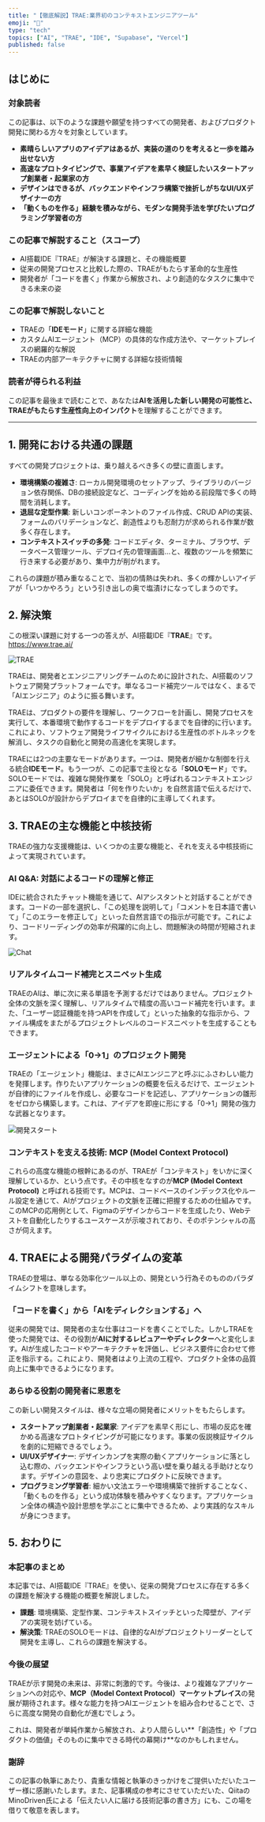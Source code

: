 ```yaml
---
title: "【徹底解説】TRAE:業界初のコンテキストエンジニアツール"
emoji: "🚀"
type: "tech"
topics: ["AI", "TRAE", "IDE", "Supabase", "Vercel"]
published: false
---
```


## はじめに

### 対象読者
この記事は、以下のような課題や願望を持つすべての開発者、およびプロダクト開発に関わる方々を対象としています。
- **素晴らしいアプリのアイデアはあるが、実装の道のりを考えると一歩を踏み出せない方**
- **高速なプロトタイピングで、事業アイデアを素早く検証したいスタートアップ創業者・起業家の方**
- **デザインはできるが、バックエンドやインフラ構築で挫折しがちなUI/UXデザイナーの方**
- **「動くものを作る」経験を積みながら、モダンな開発手法を学びたいプログラミング学習者の方**

### この記事で解説すること（スコープ）
- AI搭載IDE『TRAE』が解決する課題と、その機能概要
- 従来の開発プロセスと比較した際の、TRAEがもたらす革命的な生産性
- 開発者が「コードを書く」作業から解放され、より創造的なタスクに集中できる未来の姿

### この記事で解説しないこと
- TRAEの「**IDEモード**」に関する詳細な機能
- カスタムAIエージェント（MCP）の具体的な作成方法や、マーケットプレイスの網羅的な解説
- TRAEの内部アーキテクチャに関する詳細な技術情報

### 読者が得られる利益
この記事を最後まで読むことで、あなたは**AIを活用した新しい開発の可能性と、TRAEがもたらす生産性向上のインパクト**を理解することができます。

---

## 1. 開発における共通の課題

すべての開発プロジェクトは、乗り越えるべき多くの壁に直面します。
- **環境構築の複雑さ**: ローカル開発環境のセットアップ、ライブラリのバージョン依存関係、DBの接続設定など、コーディングを始める前段階で多くの時間を消耗します。
- **退屈な定型作業**: 新しいコンポーネントのファイル作成、CRUD APIの実装、フォームのバリデーションなど、創造性よりも忍耐力が求められる作業が数多く存在します。
- **コンテキストスイッチの多発**: コードエディタ、ターミナル、ブラウザ、データベース管理ツール、デプロイ先の管理画面…と、複数のツールを頻繁に行き来する必要があり、集中力が削がれます。

これらの課題が積み重なることで、当初の情熱は失われ、多くの輝かしいアイデアが「いつかやろう」という引き出しの奥で塩漬けになってしまうのです。

## 2. 解決策

この根深い課題に対する一つの答えが、AI搭載IDE『**TRAE**』です。
https://www.trae.ai/

![TRAE](/images/trae/ide-trae.png)

TRAEは、開発者とエンジニアリングチームのために設計された、AI搭載のソフトウェア開発プラットフォームです。単なるコード補完ツールではなく、まるで「AIエンジニア」のように振る舞います。

TRAEは、プロダクトの要件を理解し、ワークフローを計画し、開発プロセスを実行して、本番環境で動作するコードをデプロイするまでを自律的に行います。これにより、ソフトウェア開発ライフサイクルにおける生産性のボトルネックを解消し、タスクの自動化と開発の高速化を実現します。

TRAEには2つの主要なモードがあります。一つは、開発者が細かな制御を行える統合**IDEモード**。もう一つが、この記事で主役となる「**SOLOモード**」です。SOLOモードでは、複雑な開発作業を「SOLO」と呼ばれるコンテキストエンジニアに委任できます。開発者は「何を作りたいか」を自然言語で伝えるだけで、あとはSOLOが設計からデプロイまでを自律的に主導してくれます。

## 3. TRAEの主な機能と中核技術

TRAEの強力な支援機能は、いくつかの主要な機能と、それを支える中核技術によって実現されています。

### AI Q&A: 対話によるコードの理解と修正
IDEに統合されたチャット機能を通じて、AIアシスタントと対話することができます。コードの一部を選択し、「この処理を説明して」「コメントを日本語で書いて」「このエラーを修正して」といった自然言語での指示が可能です。これにより、コードリーディングの効率が飛躍的に向上し、問題解決の時間が短縮されます。

![Chat](/images/trae/chat.png)

### リアルタイムコード補完とスニペット生成
TRAEのAIは、単に次に来る単語を予測するだけではありません。プロジェクト全体の文脈を深く理解し、リアルタイムで精度の高いコード補完を行います。また、「ユーザー認証機能を持つAPIを作成して」といった抽象的な指示から、ファイル構成をまたがるプロジェクトレベルのコードスニペットを生成することもできます。

### エージェントによる「0→1」のプロジェクト開発
TRAEの「エージェント」機能は、まさにAIエンジニアと呼ぶにふさわしい能力を発揮します。作りたいアプリケーションの概要を伝えるだけで、エージェントが自律的にファイルを作成し、必要なコードを記述し、アプリケーションの雛形をゼロから構築します。これは、アイデアを即座に形にする「0→1」開発の強力な武器となります。

![開発スタート](/images/trae/start.png)

### コンテキストを支える技術: MCP (Model Context Protocol)
これらの高度な機能の根幹にあるのが、TRAEが「コンテキスト」をいかに深く理解しているか、という点です。その中核をなすのが**MCP (Model Context Protocol)** と呼ばれる技術です。MCPは、コードベースのインデックス化やルール設定を通じて、AIがプロジェクトの文脈を正確に把握するための仕組みです。このMCPの応用例として、Figmaのデザインからコードを生成したり、Webテストを自動化したりするユースケースが示唆されており、そのポテンシャルの高さが伺えます。

## 4. TRAEによる開発パラダイムの変革

TRAEの登場は、単なる効率化ツール以上の、開発という行為そのもののパラダイムシフトを意味します。

### 「コードを書く」から「AIをディレクションする」へ
従来の開発では、開発者の主な仕事はコードを書くことでした。しかしTRAEを使った開発では、その役割が**AIに対するレビュアーやディレクター**へと変化します。AIが生成したコードやアーキテクチャを評価し、ビジネス要件に合わせて修正を指示する。これにより、開発者はより上流の工程や、プロダクト全体の品質向上に集中できるようになります。

### あらゆる役割の開発者に恩恵を
この新しい開発スタイルは、様々な立場の開発者にメリットをもたらします。

- **スタートアップ創業者・起業家**: アイデアを素早く形にし、市場の反応を確かめる高速なプロトタイピングが可能になります。事業の仮説検証サイクルを劇的に短縮できるでしょう。
- **UI/UXデザイナー**: デザインカンプを実際の動くアプリケーションに落とし込む際の、バックエンドやインフラという高い壁を乗り越える手助けとなります。デザインの意図を、より忠実にプロダクトに反映できます。
- **プログラミング学習者**: 細かい文法エラーや環境構築で挫折することなく、「動くものを作る」という成功体験を積みやすくなります。アプリケーション全体の構造や設計思想を学ぶことに集中できるため、より実践的なスキルが身につきます。

## 5. おわりに

### 本記事のまとめ
本記事では、AI搭載IDE『TRAE』を使い、従来の開発プロセスに存在する多くの課題を解決する機能の概要を解説しました。
- **課題**: 環境構築、定型作業、コンテキストスイッチといった障壁が、アイデアの実現を妨げている。
- **解決策**: TRAEのSOLOモードは、自律的なAIがプロジェクトリーダーとして開発を主導し、これらの課題を解決する。

### 今後の展望
TRAEが示す開発の未来は、非常に刺激的です。今後は、より複雑なアプリケーションへの対応や、**MCP（Model Context Protocol）マーケットプレイス**の発展が期待されます。様々な能力を持つAIエージェントを組み合わせることで、さらに高度な開発の自動化が進むでしょう。

これは、開発者が単純作業から解放され、より人間らしい**「創造性」や「プロダクトの価値」そのものに集中できる時代の幕開け**なのかもしれません。

### 謝辞
この記事の執筆にあたり、貴重な情報と執筆のきっかけをご提供いただいたユーザー様に感謝いたします。また、記事構成の参考にさせていただいた、QiitaのMinoDriven氏による「伝えたい人に届ける技術記事の書き方」にも、この場を借りて敬意を表します。

